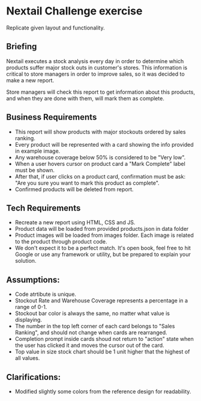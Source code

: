# Nextail Challenge exercise

Replicate given layout and functionality.

## Briefing

Nextail executes a stock analysis every day in order to determine which products suffer major stock outs in customer's stores.
This information is critical to store managers in order to improve sales, so it was decided to make a new report.

Store managers will check this report to get information about this products, and when they are done with them, will mark them as complete.

## Business Requirements

- This report will show products with major stockouts ordered by sales ranking.
- Every product will be represented with a card showing the info provided in example image.
- Any warehouse coverage below 50% is considered to be &quot;Very low&quot;.
- When a user hovers cursor on product card a &quot;Mark Complete&quot; label must be shown.
- After that, if user clicks on a product card, confirmation must be ask: "Are you sure you want to mark this product as complete".
- Confirmed products will be deleted from report.

## Tech Requirements

- Recreate a new report using HTML, CSS and JS.
- Product data will be loaded from provided products.json in data folder
- Product images will be loaded from images folder. Each image is related to the product through product code.
- We don't expect it to be a perfect match. It's open book, feel free to hit Google or use any framework or utility, but be prepared to explain your solution.

## Assumptions:

- Code atrtibute is unique.
- Stockout Rate and Warehouse Coverage represents a percentage in a range of 0-1. 
- Stockout bar color is always the same, no matter what value is displaying.
- The number in the top left corner of each card belongs to "Sales Ranking", and should not change when cards are rearranged.
- Completion prompt inside cards shoud not return to "action" state when the user has clicked it and moves the cursor out of the card.
- Top value in size stock chart should be 1 unit higher that the highest of all values.

## Clarifications:

- Modified slightly some colors from the reference design for readability.
